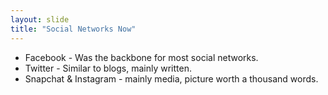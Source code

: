 ```yaml
---
layout: slide
title: "Social Networks Now"
---
```

* Facebook - Was the backbone for most social networks.
* Twitter - Similar to blogs, mainly written.
* Snapchat & Instagram - mainly media, picture worth a thousand words.
